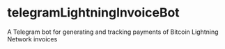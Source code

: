 # telegramLightningInvoiceBot
A Telegram bot for generating and tracking payments of Bitcoin Lightning Network invoices
